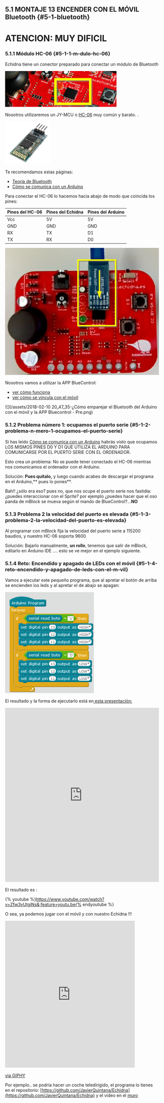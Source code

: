 ## 5.1 MONTAJE 13 ENCENDER CON EL MÓVIL Bluetooth {#5-1-bluetooth} 

# ATENCION: MUY DIFICIL

### 5.1.1 Módulo HC-06 {#5-1-1-m-dulo-hc-06}

Echidna tiene un conector preparado para conectar un módulo de Bluetooth

![](/images/image72.png)

Nosotros utilizaremos un JY-MCU o [HC-06](https://www.google.com/url?q=https://www.electronicaembajadores.com/es/Productos/Detalle/LCBTHT6/modulos-electronicos/modulos-bluetooth/modulo-bluetooth-hc-06&sa=D&ust=1513946282913000&usg=AFQjCNGVPwbqIaSl83g1qkQu3Eyu5mgYsg) muy común y barato. .

![](/images/image71.png)

Te recomendamos estas páginas:

*   [Teoría de Bluetooth](https://www.google.com/url?q=https://catedu.gitbooks.io/programa-arduino-mediante-codigo/content/teora_bluetooth.html&sa=D&ust=1513946282913000&usg=AFQjCNExwoGDz-eIrGCuuYS3eRiIGm-fhw)
*   [Cómo se comunica con un Arduino](https://www.google.com/url?q=https://catedu.gitbooks.io/programa-arduino-mediante-codigo/content/mdulo_bluetooth.html&sa=D&ust=1513946282914000&usg=AFQjCNF-hMv5pjD9KSrm30OwufLsCImCxg)

Para conectar el HC-06 lo hacemos hacia abajo de modo que coincida los pines:

| Pines del HC-06 | Pines del Echidna | Pines del Arduino |
| --- | --- | --- |
| Vcc | 5V | 5V |
| GND | GND | GND |
| RX | TX | D1 |
| TX | RX | D0 |

![](/images/image39.png)

Nosotros vamos a utilizar la APP BlueControl:

*   [ver cómo funciona](https://www.google.com/url?q=https://catedu.gitbooks.io/programa-arduino-mediante-codigo/content/la_app.html&sa=D&ust=1513946282917000&usg=AFQjCNHHg9urZiFpzriTYLu8m3bOPNT7-g)
*   [ver cómo se vincula con el móvil](https://www.google.com/url?q=https://catedu.gitbooks.io/programa-arduino-mediante-codigo/content/vincular_mvil.html&sa=D&ust=1513946282917000&usg=AFQjCNHpsmCx_UeWor-4NHetd1qEQXH25A)

![](/assets/2018-02-10 20_47_35-¿Cómo emparejar el Bluetooth del Arduino con el móvil y la APP Bluecontrol - Pre.png)

### 5.1.2 Problema número 1: ocupamos el puerto serie {#5-1-2-problema-n-mero-1-ocupamos-el-puerto-serie}

Si has leído [Cómo se comunica con un Arduino](https://www.google.com/url?q=https://catedu.gitbooks.io/programa-arduino-mediante-codigo/content/mdulo_bluetooth.html&sa=D&ust=1513946282918000&usg=AFQjCNE5YcVVUpUsPb1bHvlMTgS6ZQBUuw) habrás visto que ocupamos LOS MISMOS PINES D0 Y D1 QUE UTILIZA EL ARDUINO PARA COMUNICARSE POR EL PUERTO SERIE CON EL ORDENADOR.

Esto crea un problema: No se puede tener conectado el HC-06 mientras nos comunicamos el ordenador con el Arduino.

Solución: **Pues quítalo,** y luego cuando acabes de descargar el programa en el Arduino,** pues lo pones**.

Bah!! ¿sólo era eso? pues no, que nos ocupe el puerto serie nos fastidia: ¿puedes interaccionar con el Sprite? por ejemplo ¿puedes hacer que el oso panda de mBlock se mueva según el mando de BlueControl?...**NO**

### 5.1.3 Problema 2 la velocidad del puerto es elevada {#5-1-3-problema-2-la-velocidad-del-puerto-es-elevada}

Al programar con mBlock fija la velocidad del puerto serie a 115200 baudios, y nuestro HC-06 soporta 9600

Solución: Bajarlo manualmente, **un rollo**, tenemos que salir de mBlock, editarlo en Arduino IDE .... esto se ve mejor en el ejemplo siguiente.

### 5.1.4 Reto: Encendido y apagado de LEDs con el móvil {#5-1-4-reto-encendido-y-apagado-de-leds-con-el-m-vil}

Vamos a ejecutar este pequeño programa, que al apretar el botón de arriba se encienden los leds y al apretar el de abajo se apagan:

![](/images/image49.png)

El resultado y la forma de ejecutarlo está en[ esta presentación:](https://www.google.com/url?q=https://docs.google.com/presentation/d/e/2PACX-1vTu_PBSd5olMZaMepTlp_kIVO67NDKiGwi6WCS9I_ECSQlq5SRAPQ5_P1vNMq_zrj6NujU0jTQzLsP8/pub?start%3Dfalse%26loop%3Dfalse%26delayms%3D3000&sa=D&ust=1513946282920000&usg=AFQjCNGr6QOtYAEir7ENZwslE6wXKGZaeQ)

<iframe src="https://docs.google.com/presentation/d/e/2PACX-1vTu_PBSd5olMZaMepTlp_kIVO67NDKiGwi6WCS9I_ECSQlq5SRAPQ5_P1vNMq_zrj6NujU0jTQzLsP8/embed?start=false&;loop=false&;delayms=3000" frameborder="0" width="100%" height="569" allowfullscreen="true" mozallowfullscreen="true" webkitallowfullscreen="true"></iframe>

El resultado es :

{% youtube %}https://www.youtube.com/watch?v=Zfw3yUtgiNs&;feature=youtu.be{% endyoutube %}

O sea, ya podemos jugar con el móvil y con nuestro Echidna !!!
<iframe src="https://giphy.com/embed/4K0kLjAFNgzao" width="425" height="480" frameBorder="0" class="giphy-embed" allowFullScreen></iframe><p><a href="https://giphy.com/gifs/phone-the-big-bang-theory-4K0kLjAFNgzao">via GIPHY</a></p>

Por ejemplo.. se podría hacer un coche teledirigido, el programa lo tienes en el repositorio: [https://github.com/JavierQuintana/Echidna](https://github.com/JavierQuintana/Echidna) 
y el vídeo en el [muro](/muro.md)



